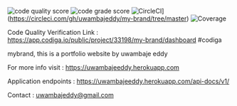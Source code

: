![code quality score](https://api.codiga.io/project/33198/score/svg)
![code grade score](https://api.codiga.io/project/33198/status/svg)
![CircleCI](https://circleci.com/gh/uwambajeddy/my-brand/tree/master.svg?style=svg)](https://circleci.com/gh/uwambajeddy/my-brand/tree/master)
![Coverage](https://img.shields.io/badge/coverage-76.02-green)

Code Quality Verification Link : https://app.codiga.io/public/project/33198/my-brand/dashboard #codiga

mybrand, this is a portfolio website by uwambaje eddy

For more info visit : https://uwambajeeddy.herokuapp.com

Application endpoints :  https://uwambajeeddy.herokuapp.com/api-docs/v1/

Contact : uwambajeddy@gmail.com
